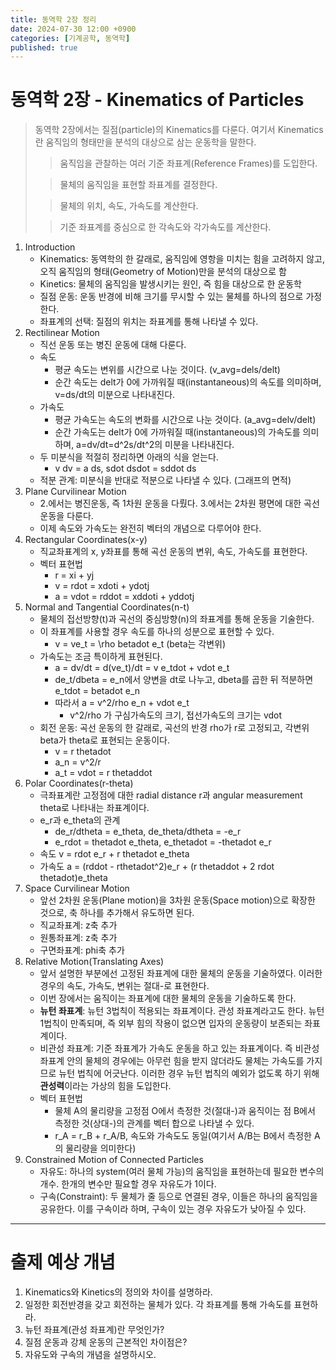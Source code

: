 ```yaml
---
title: 동역학 2장 정리
date: 2024-07-30 12:00 +0900
categories: [기계공학, 동역학]
published: true
---
```


# 동역학 2장 - Kinematics of Particles

> 동역학 2장에서는 질점(particle)의 Kinematics를 다룬다. 여기서 Kinematics란 움직임의 형태만을 분석의 대상으로 삼는 운동학을 말한다.
>
>> 움직임을 관찰하는 여러 기준 좌표계(Reference Frames)를 도입한다.
>
>> 물체의 움직임을 표현할 좌표계를 결정한다.
>
>> 물체의 위치, 속도, 가속도를 계산한다.
>
>> 기준 좌표계를 중심으로 한 각속도와 각가속도를 계산한다.


1. Introduction
   * Kinematics: 동역학의 한 갈래로, 움직임에 영항을 미치는 힘을 고려하지 않고, 오직 움직임의 형태(Geometry of Motion)만을 분석의 대상으로 함
   * Kinetics: 물체의 움직임을 발생시키는 원인, 즉 힘을 대상으로 한 운동학
   * 질점 운동: 운동 반경에 비해 크기를 무시할 수 있는 물체를 하나의 점으로 가정한다.
   * 좌표계의 선택: 질점의 위치는 좌표계를 통해 나타낼 수 있다.
2. Rectilinear Motion
   * 직선 운동 또는 병진 운동에 대해 다룬다.
   * 속도
     * 평균 속도는 변위를 시간으로 나눈 것이다. (v_avg=dels/delt)
     * 순간 속도는 delt가 0에 가까워질 때(instantaneous)의 속도를 의미하며, v=ds/dt의 미분으로 나타내진다.
   * 가속도
     * 평균 가속도는 속도의 변화를 시간으로 나눈 것이다. (a_avg=delv/delt)
     * 순간 가속도는 delt가 0에 가까워질 때(instantaneous)의 가속도를 의미하며, a=dv/dt=d^2s/dt^2의 미분을 나타내진다.
   * 두 미분식을 적절히 정리하면 아래의 식을 얻는다.
     * v dv = a ds, sdot dsdot = sddot ds
   * 적분 관계: 미분식을 반대로 적분으로 나타낼 수 있다. (그래프의 면적)
3. Plane Curvilinear Motion
   * 2.에서는 병진운동, 즉 1차원 운동을 다뤘다. 3.에서는 2차원 평면에 대한 곡선 운동을 다룬다.
   * 이제 속도와 가속도는 완전히 벡터의 개념으로 다루어야 한다.
4. Rectangular Coordinates(x-y)
   * 직교좌표계의 x, y좌표를 통해 곡선 운동의 변위, 속도, 가속도를 표현한다.
   * 벡터 표현법
     * r = xi + yj
     * v = rdot = xdoti + ydotj
     * a = vdot = rddot = xddoti + yddotj
5. Normal and Tangential Coordinates(n-t)
   * 물체의 접선방향(t)과 곡선의 중심방향(n)의 좌표계를 통해 운동을 기술한다.
   * 이 좌표계를 사용할 경우 속도를 하나의 성분으로 표현할 수 있다.
     * v = ve_t = \rho betadot e_t (beta는 각변위)
   * 가속도는 조금 특이하게 표현된다.
     * a = dv/dt = d(ve_t)/dt = v e_tdot + vdot e_t
     * de_t/dbeta = e_n에서 양변을 dt로 나누고, dbeta를 곱한 뒤 적분하면 e_tdot = betadot e_n
     * 따라서 a = v^2/rho e_n + vdot e_t
       * v^2/rho 가 구심가속도의 크기, 접선가속도의 크기는 vdot
   * 회전 운동: 곡선 운동의 한 갈래로, 곡선의 반경 rho가 r로 고정되고, 각변위 beta가 theta로 표현되는 운동이다.
     * v = r thetadot
     * a_n = v^2/r
     * a_t = vdot = r thetaddot
6. Polar Coordinates(r-theta)
   * 극좌표계란 고정점에 대한 radial distance r과 angular measurement theta로 나타내는 좌표계이다.
   * e_r과 e_theta의 관계
     * de_r/dtheta = e_theta, de_theta/dtheta = -e_r
     * e_rdot = thetadot e_theta, e_thetadot = -thetadot e_r
   * 속도 v = rdot e_r + r thetadot e_theta
   * 가속도 a = (rddot - rthetadot^2)e_r + (r thetaddot + 2 rdot thetadot)e_theta
7. Space Curvilinear Motion
   * 앞선 2차원 운동(Plane motion)을 3차원 운동(Space motion)으로 확장한 것으로, 축 하나를 추가해서 유도하면 된다.
   * 직교좌표계: z축 추가
   * 원통좌표계: z축 추가
   * 구면좌표계: phi축 추가
8. Relative Motion(Translating Axes)
   * 앞서 설명한 부분에선 고정된 좌표계에 대한 물체의 운동을 기술하였다. 이러한 경우의 속도, 가속도, 변위는 절대-로 표현한다.
   * 이번 장에서는 움직이는 좌표계에 대한 물체의 운동을 기술하도록 한다.
   * **뉴턴 좌표계**: 뉴턴 3법칙이 적용되는 좌표계이다. 관성 좌표계라고도 한다. 뉴턴 1법칙이 만족되며, 즉 외부 힘의 작용이 없으면 입자의 운동량이 보존되는 좌표계이다.
   * 비관성 좌표계: 기준 좌표계가 가속도 운동을 하고 있는 좌표계이다. 즉 비관성 좌표계 안의 물체의 경우에는 아무런 힘을 받지 않더라도 물체는 가속도를 가지므로 뉴턴 법칙에 어긋난다. 이러한 경우 뉴턴 법칙의 예외가 없도록 하기 위해 **관성력**이라는 가상의 힘을 도입한다.
   * 벡터 표현법
     * 물체 A의 물리량을 고정점 O에서 측정한 것(절대-)과 움직이는 점 B에서 측정한 것(상대-)의 관계를 벡터 합으로 나타낼 수 있다.
     * r_A = r_B + r_A/B, 속도와 가속도도 동일(여기서 A/B는 B에서 측정한 A의 물리량을 의미한다)
9.  Constrained Motion of Connected Particles
    * 자유도: 하나의 system(여러 물체 가능)의 움직임을 표현하는데 필요한 변수의 개수. 한개의 변수만 필요할 경우 자유도가 1이다.
    * 구속(Constraint): 두 물체가 줄 등으로 연결된 경우, 이들은 하나의 움직임을 공유한다. 이를 구속이라 하며, 구속이 있는 경우 자유도가 낮아질 수 있다.

***

# 출제 예상 개념
1. Kinematics와 Kinetics의 정의와 차이를 설명하라.
2. 일정한 회전반경을 갖고 회전하는 물체가 있다. 각 좌표계를 통해 가속도를 표현하라.
3. 뉴턴 좌표계(관성 좌표계)란 무엇인가?
4. 질점 운동과 강체 운동의 근본적인 차이점은?
5. 자유도와 구속의 개념을 설명하시오.